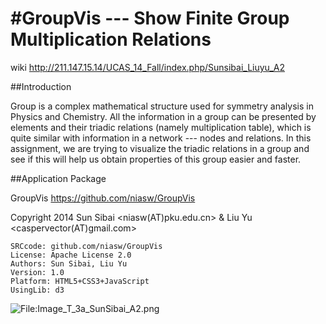 #GroupVis --- Show Finite Group Multiplication Relations
===============
wiki <http://211.147.15.14/UCAS_14_Fall/index.php/Sunsibai_Liuyu_A2>

##Introduction

Group is a complex mathematical structure used for symmetry analysis in Physics and Chemistry. All the information in a group can be presented by elements and their triadic relations (namely multiplication table), which is quite similar with information in a network --- nodes and relations. In this assignment, we are trying to visualize the triadic relations in a group and see if this will help us obtain properties of this group easier and faster.

##Application Package

GroupVis <https://github.com/niasw/GroupVis>

Copyright 2014 Sun Sibai <niasw(AT)pku.edu.cn> & Liu Yu <caspervector(AT)gmail.com><br/>

    SRCcode: github.com/niasw/GroupVis
    License: Apache License 2.0
    Authors: Sun Sibai, Liu Yu
    Version: 1.0
    Platform: HTML5+CSS3+JavaScript
    UsingLib: d3

![File:Image_T_3a_SunSibai_A2.png](http://211.147.15.14/UCAS_14_Fall/images/d/d1/Image_T_3a_SunSibai_A2.png)
